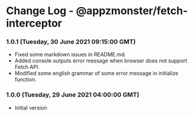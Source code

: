 # Change Log - @appzmonster/fetch-interceptor

### 1.0.1 (Tuesday, 30 June 2021 09:15:00 GMT)

- Fixed some markdown issues in README.md.
- Added console outputs error message when browser does not support Fetch API.
- Modified some english grammar of some error message in initialize function.

### 1.0.0 (Tuesday, 29 June 2021 04:00:00 GMT)

- Initial version
